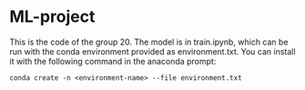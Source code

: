 # ML-project

This is the code of the group 20. The model is in train.ipynb, which can be run with the conda environment provided as environment.txt. You can install it with the following command in the anaconda prompt: 

```conda create -n <environment-name> --file environment.txt```
 
